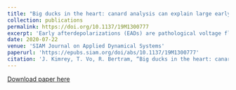 ```yaml
---
title: "Big ducks in the heart: canard analysis can explain large early afterdepolarizations in cardiomyocytes"
collection: publications
permalink: https://doi.org/10.1137/19M1300777
excerpt: 'Early afterdepolarizations (EADs) are pathological voltage fluctuations that can occur in cardiac cells and are a potent source of potentially fatal arrhythmias. Recent works examining the mechanisms underlying EADs in minimal computational cardiac models have revealed that voltage-driven EADs are canard-induced mixed-mode oscillations whose properties are mediated by the rate at which these cells are paced. In this work, we analyze the mechanisms for the pacing-induced generation of different EAD behaviors in a reduced four-dimensional Luo--Rudy I model using slow-fast analysis. While previous explanations for EADs in this model have required manipulation of the underlying multitimescale structure, our approach does not and we find that the canard mechanism persists in generating EADs in this context. We also find that the canard mechanism gives a more complete explanation for the onset and properties of the EADs induced (e.g., EAD amplitude and number). In addition, we also find that the canards play an essential role in producing a richer set of behaviors than were seen in other minimal models, some of which have also been observed in experiments. These behaviors include pacing-induced termination of EADs, the periodic alternation of cardiac action potentials with and without EADs, as well as bistability between standard and EAD-containing action potentials at a fixed pacing rate. Finally, we show that this bistability can lead to hysteretic transitions between standard and arrhythmogenic action potentials under sufficiently slow oscillations in the pacing rate.'
date: 2020-07-22
venue: 'SIAM Journal on Applied Dynamical Systems'
paperurl: 'https://epubs.siam.org/doi/abs/10.1137/19M1300777'
citation: 'J. Kimrey, T. Vo, R. Bertram, “Big ducks in the heart: canard analysis can explain large early afterdepolarizations in cardiomyocytes”,SIAM J. Appl. Dyn. Syst., 19 (2020): p.1701–1735.'
---
```


[Download paper here](https://doi.org/10.1137/19M1300777)
